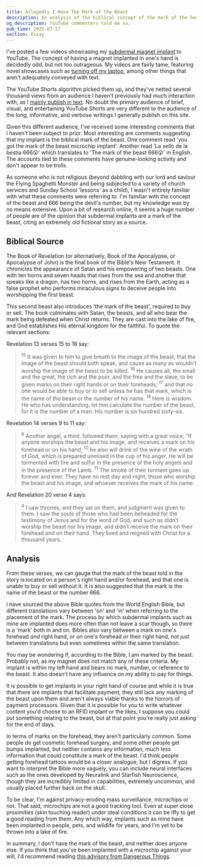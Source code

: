 ```yaml
---
title: Allegedly I Have The Mark of the Beast
description: An analysis of the biblical concept of the mark of the beast, how it relates to biohacking implants, and a debunking of the notion that I have been marked by the beast as discussed in the Book of Revelation.
og_description: YouTube commenters told me so.
pub_time: 2025-07-27
section: Essay
---
```


I've posted a few videos showcasing my [subdermal magnet implant](/posts/my-experience-biohacking) to YouTube. The concept of having a magnet implanted in one's hand is decidedly odd, but not too outrageous. My videos are fairly tame, featuring novel showcases such as [turning off my laptop](/videos/laptop-sleep-mode-with-magnet-implant), among other things that aren't adequately conveyed with text.

The YouTube Shorts algorithm picked them up, and they've netted several thousand views from an audience I haven't previously had much interaction with, as I [mainly publish in text](/posts/why-not-video). No doubt the primary audience of brief, visual, and entertaining YouTube Shorts are very different to the audience of the long, informative, and verbose writings I generally publish on this site.

Given this different audience, I've received some interesting comments that I haven't been subject to prior. Most interesting are comments suggesting that my implant is the biblical mark of the beast. One comment read 'you got the mark of the beast microchip implant'. Another read 'La sello de la bestia 666😮' which translates to 'The mark of the beast 666😮' in English. The accounts tied to these comments have genuine-looking activity and don't appear to be trolls.

As someone who is not religious (beyond dabbling with our lord and saviour the Flying Spaghetti Monster and being subjected to a variety of church services and Sunday School 'lessons' as a child), I wasn't entirely familiar with what these comments were referring to. I'm familiar with the concept of the beast and 666 being the devil's number, but my knowledge was by no means extensive. Upon a bit of research online, it seems a huge number of people are of the opinion that subdermal implants are a mark of the beast, citing an extremely old fictional story as a source.

## Biblical Source

The Book of Revelation (or alternatively, Book of the Apocalypse, or Apocalypse of John) is the final book of the Bible's New Testament. It chronicles the appearance of Satan and his empowering of two beasts. One with ten horns and seven heads that rises from the sea and another that speaks like a dragon, has two horns, and rises from the Earth, acting as a false prophet who performs miraculous signs to deceive people into worshipping the first beast.

This second beast also introduces 'the mark of the beast', required to buy or sell. The book culminates with Satan, the beasts, and all who bear the mark being defeated when Christ returns. They are cast into the lake of fire, and God establishes His eternal kingdom for the faithful. To quote the relevant sections:

Revelation 13 verses 15 to 18 say:

> <sup>15</sup> It was given to him to give breath to the image of the beast, that the image of the beast should both speak, and cause as many as wouldn’t worship the image of the beast to be killed. <sup>16</sup> He causes all, the small and the great, the rich and the poor, and the free and the slave, to be given marks on their right hands or on their foreheads; <sup>17</sup> and that no one would be able to buy or to sell unless he has that mark, which is the name of the beast or the number of his name. <sup>18</sup> Here is wisdom. He who has understanding, let him calculate the number of the beast, for it is the number of a man. His number is six hundred sixty-six.

Revelation 14 verses 9 to 11 say:

> <sup>9</sup> Another angel, a third, followed them, saying with a great voice, “If anyone worships the beast and his image, and receives a mark on his forehead or on his hand, <sup>10</sup> he also will drink of the wine of the wrath of God, which is prepared unmixed in the cup of his anger. He will be tormented with fire and sulfur in the presence of the holy angels and in the presence of the Lamb. <sup>11</sup> The smoke of their torment goes up forever and ever. They have no rest day and night, those who worship the beast and his image, and whoever receives the mark of his name.

And Revelation 20 verse 4 says:

> <sup>4</sup> I saw thrones, and they sat on them, and judgment was given to them. I saw the souls of those who had been beheaded for the testimony of Jesus and for the word of God, and such as didn’t worship the beast nor his image, and didn’t receive the mark on their forehead and on their hand. They lived and reigned with Christ for a thousand years.

## Analysis

From these verses, we can gauge that the mark of the beast told in the story is located on a person's right hand and/or forehead, and that one is unable to buy or sell without it. It is also suggested that the mark is the name of the beast or the number 666.

I have sourced the above Bible quotes from the World English Bible, but different translations vary between 'on' and 'in' when referring to the placement of the mark. The process by which subdermal implants such as mine are implanted does more often than not leave a scar though, so there is a 'mark' both in and on. Bibles also vary between a mark on one's forehead _and_ right hand, or on one's forehead _or_ their right hand, not just between translations but even sometimes within the same translation.

You may be wondering if, according to the Bible, I am marked by the beast. Probably not, as my magnet does not match any of these criteria. My implant is within my left hand and bears no mark, number, or reference to the beast. It also doesn't have any influence on my ability to pay for things.

It is possible to get implants in your right hand of course and while it is true that there are implants that facilitate payment, they still lack any marking of the beast upon them and aren't always viable thanks to the horrors of payment processors. Given that it is possible for you to write whatever content you'd choose to an RFID implant or the likes, I suppose you could put something relating to the beast, but at that point you're really just asking for the end of days.

In terms of marks on the forehead, they aren't particularly common. Some people do get cosmetic forehead surgery, and some other people get bumps implanted, but neither contains any information, much less information that could constitute a mark of the beast. I'd think people getting forehead tattoos would be a closer analogue, but I digress. If you want to interpret the Bible more vaguely, you can include neural interfaces such as the ones developed by Neuralink and Starfish Neuroscience, though they are incredibly limited in capabilities, extremely uncommon, and usually placed further back on the skull.

To be clear, I'm against privacy-eroding mass surveillance, microchips or not. That said, microchips are not a good tracking tool. Even at super close proximities (skin touching reader) under ideal conditions it can be iffy to get a good reading from them. Any which way, implants such as mine have been implanted in people, pets, and wildlife for years, and I'm yet to be thrown into a lake of fire.

In summary, I don't have the mark of the beast, and neither does anyone else. If you think that you've been implanted with a microchip against your will, I'd recommend reading [this advisory from Dangerous Things](https://forum.dangerousthings.com/t/so-you-think-youve-been-implanted-against-your-will/64).
